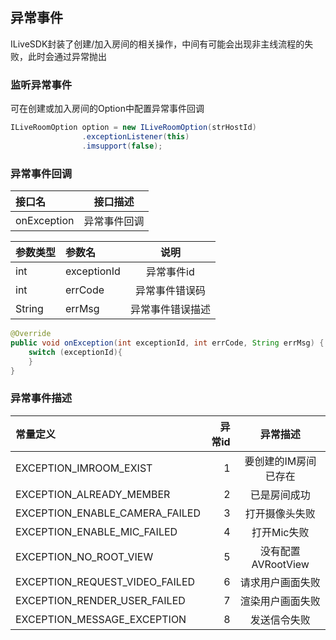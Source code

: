 ## 异常事件

ILiveSDK封装了创建/加入房间的相关操作，中间有可能会出现非主线流程的失败，此时会通过异常抛出

### 监听异常事件
可在创建或加入房间的Option中配置异常事件回调
```java
ILiveRoomOption option = new ILiveRoomOption(strHostId)
                .exceptionListener(this)
                .imsupport(false);
```

### 异常事件回调

接口名|接口描述
:--|:--:
onException|异常事件回调

参数类型|参数名|说明
:--|:--|:--:
int   |exceptionId |异常事件id
int   |errCode     |异常事件错误码
String|errMsg      |异常事件错误描述

```java
@Override
public void onException(int exceptionId, int errCode, String errMsg) {
    switch (exceptionId){
    }
}
```

### 异常事件描述

常量定义|异常id|异常描述
:--|--:|:--:
EXCEPTION_IMROOM_EXIST          |1|要创建的IM房间已存在
EXCEPTION_ALREADY_MEMBER        |2|已是房间成功
EXCEPTION_ENABLE_CAMERA_FAILED  |3|打开摄像头失败
EXCEPTION_ENABLE_MIC_FAILED     |4|打开Mic失败
EXCEPTION_NO_ROOT_VIEW          |5|没有配置AVRootView
EXCEPTION_REQUEST_VIDEO_FAILED  |6|请求用户画面失败
EXCEPTION_RENDER_USER_FAILED    |7|渲染用户画面失败
EXCEPTION_MESSAGE_EXCEPTION     |8|发送信令失败

